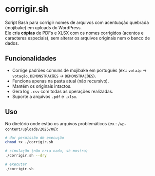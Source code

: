 # corrigir.sh

Script Bash para corrigir nomes de arquivos com acentuação quebrada (mojibake) em uploads do WordPress.  
Ele cria **cópias** de PDFs e XLSX com os nomes corrigidos (acentos e caracteres especiais), sem alterar os arquivos originais nem o banco de dados.

## Funcionalidades
- Corrige padrões comuns de mojibake em português (ex.: `vota‡ֶo` → `votação`, `DEMONSTRA€åES` → `DEMONSTRAÇÕES`).
- Funciona apenas na pasta atual (não recursivo).
- Mantém os originais intactos.
- Gera log `.csv` com todas as operações realizadas.
- Suporte a arquivos `.pdf` e `.xlsx`.

## Uso

No diretório onde estão os arquivos problemáticos (ex.: `/wp-content/uploads/2025/08`):

```bash
# dar permissão de execução
chmod +x ./corrigir.sh

# simulação (não cria nada, só mostra)
./corrigir.sh --dry

# executar
./corrigir.sh
